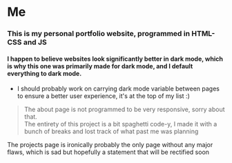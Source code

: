 # Me
### This is my personal portfolio website, programmed in HTML-CSS and JS

#### I happen to believe websites look significantly better in dark mode, which is why this one was primarily made for dark mode, and I default everything to dark mode.
- I should probably work on carrying dark mode variable between pages to ensure a better user experience, it's at the top of my list :)

> The about page is not programmed to be very responsive, sorry about that. <br>
> The entirety of this project is a bit spaghetti code-y, I made it with a bunch of breaks and lost track of what past me was planning 

The projects page is ironically probably the only page without any major flaws, which is sad but hopefully a statement that will be rectified soon
